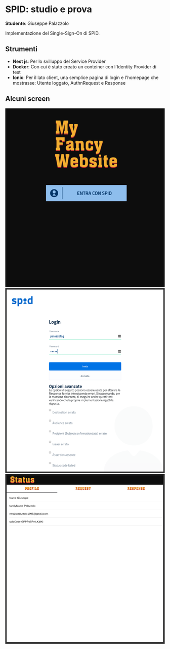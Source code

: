 # SPID: studio e prova
**Studente**: Giuseppe Palazzolo 


Implementazione del Single-Sign-On di SPID.

## Strumenti

- **Nest js**: Per lo svilluppo del Service Provider
- **Docker**: Con cui è stato creato un conteiner con l'Identity Provider di test
- **Ionic**: Per il lato client, una semplice pagina di login e l'homepage che mostrasse: Utente loggato, AuthnRequest e Response

## Alcuni screen
<img src="https://github.com/palace22/spid-nestjs/blob/master/screen/SPLogin.png?raw=true" />

<img src="https://github.com/palace22/spid-nestjs/blob/master/screen/IDPLogin.png?raw=true" />

<img src="https://github.com/palace22/spid-nestjs/blob/master/screen/SPProfile.png?raw=true" />



